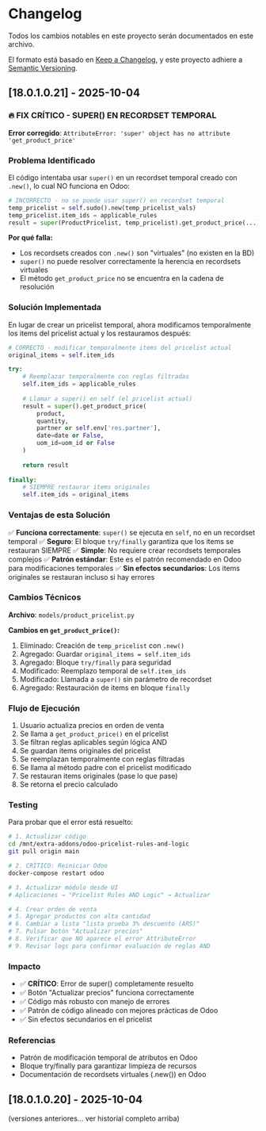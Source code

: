 # Changelog

Todos los cambios notables en este proyecto serán documentados en este archivo.

El formato está basado en [Keep a Changelog](https://keepachangelog.com/es-ES/1.0.0/),
y este proyecto adhiere a [Semantic Versioning](https://semver.org/lang/es/).

## [18.0.1.0.21] - 2025-10-04

### 🔥 FIX CRÍTICO - SUPER() EN RECORDSET TEMPORAL

**Error corregido**: `AttributeError: 'super' object has no attribute 'get_product_price'`

### Problema Identificado

El código intentaba usar `super()` en un recordset temporal creado con `.new()`, lo cual NO funciona en Odoo:

```python
# INCORRECTO - no se puede usar super() en recordset temporal
temp_pricelist = self.sudo().new(temp_pricelist_vals)
temp_pricelist.item_ids = applicable_rules
result = super(ProductPricelist, temp_pricelist).get_product_price(...)  # ✗ FALLA
```

**Por qué falla:**
- Los recordsets creados con `.new()` son "virtuales" (no existen en la BD)
- `super()` no puede resolver correctamente la herencia en recordsets virtuales
- El método `get_product_price` no se encuentra en la cadena de resolución

### Solución Implementada

En lugar de crear un pricelist temporal, ahora modificamos temporalmente los items del pricelist actual y los restauramos después:

```python
# CORRECTO - modificar temporalmente items del pricelist actual
original_items = self.item_ids

try:
    # Reemplazar temporalmente con reglas filtradas
    self.item_ids = applicable_rules
    
    # Llamar a super() en self (el pricelist actual)
    result = super().get_product_price(
        product,
        quantity,
        partner or self.env['res.partner'],
        date=date or False,
        uom_id=uom_id or False
    )
    
    return result
    
finally:
    # SIEMPRE restaurar items originales
    self.item_ids = original_items
```

### Ventajas de esta Solución
✅ **Funciona correctamente**: `super()` se ejecuta en `self`, no en un recordset temporal
✅ **Seguro**: El bloque `try/finally` garantiza que los items se restauran SIEMPRE
✅ **Simple**: No requiere crear recordsets temporales complejos
✅ **Patrón estándar**: Este es el patrón recomendado en Odoo para modificaciones temporales
✅ **Sin efectos secundarios**: Los items originales se restauran incluso si hay errores

### Cambios Técnicos

**Archivo**: `models/product_pricelist.py`

**Cambios en `get_product_price()`:**
1. Eliminado: Creación de `temp_pricelist` con `.new()`
2. Agregado: Guardar `original_items = self.item_ids`
3. Agregado: Bloque `try/finally` para seguridad
4. Modificado: Reemplazo temporal de `self.item_ids`
5. Modificado: Llamada a `super()` sin parámetro de recordset
6. Agregado: Restauración de items en bloque `finally`

### Flujo de Ejecución
1. Usuario actualiza precios en orden de venta
2. Se llama a `get_product_price()` en el pricelist
3. Se filtran reglas aplicables según lógica AND
4. Se guardan items originales del pricelist
5. Se reemplazan temporalmente con reglas filtradas
6. Se llama al método padre con el pricelist modificado
7. Se restauran items originales (pase lo que pase)
8. Se retorna el precio calculado

### Testing

Para probar que el error está resuelto:

```bash
# 1. Actualizar código
cd /mnt/extra-addons/odoo-pricelist-rules-and-logic
git pull origin main

# 2. CRÍTICO: Reiniciar Odoo
docker-compose restart odoo

# 3. Actualizar módulo desde UI
# Aplicaciones → "Pricelist Rules AND Logic" → Actualizar

# 4. Crear orden de venta
# 5. Agregar productos con alta cantidad
# 6. Cambiar a lista "lista prueba 3% descuento (ARS)"
# 7. Pulsar botón "Actualizar precios"
# 8. Verificar que NO aparece el error AttributeError
# 9. Revisar logs para confirmar evaluación de reglas AND
```

### Impacto

- ✅ **CRÍTICO**: Error de super() completamente resuelto
- ✅ Botón "Actualizar precios" funciona correctamente
- ✅ Código más robusto con manejo de errores
- ✅ Patrón de código alineado con mejores prácticas de Odoo
- ✅ Sin efectos secundarios en el pricelist

### Referencias

- Patrón de modificación temporal de atributos en Odoo
- Bloque try/finally para garantizar limpieza de recursos
- Documentación de recordsets virtuales (.new()) en Odoo

## [18.0.1.0.20] - 2025-10-04

(versiones anteriores... ver historial completo arriba)
